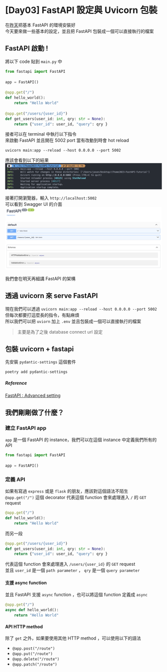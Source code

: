 # [Day03] FastAPI 設定與 Uvicorn 包裝

在[昨天]()把基本 FastAPI 的環境安裝好 <br>
今天要來做一些基本的設定，並且把 FastAPI 包裝成一個可以直接執行的檔案

## FastAPI 啟動 !

將以下 code 貼到 `main.py` 中

```python
from fastapi import FastAPI

app = FastAPI()

@app.get("/")
def hello_world():
    return "Hello World"

@app.get("/users/{user_id}")
def get_users(user_id: int, qry: str = None):
    return {"user_id": user_id, "query": qry }
```

接者可以在 terminal 中執行以下指令 <br>
來啟動 FastAPI 並且開在 5002 port 當有改動到時會 hot reload
```shell
uvicorn main:app --reload --host 0.0.0.0 --port 5002
```

應該會看到以下的結果
![](https://raw.githubusercontent.com/jason810496/iThome2023-FastAPI-Tutorial/Day03/assets/Day03/uvicorn-start.png)

接著打開瀏覽器，輸入 `http://localhost:5002` <br>
可以看到 Swagger UI 的介面
![](https://raw.githubusercontent.com/jason810496/iThome2023-FastAPI-Tutorial/Day03/assets/Day03/swagger.png)

我們會在明天再細講 FastAPI 的架構

## 透過 uvicorn 來 serve FastAPI

現在我們可以透過 `uvicorn main:app --reload --host 0.0.0.0 --port 5002` <br>
但每次都要打這麼長的指令，有點麻煩 <br>
所以我們可以把 `uviorn` 加上 `.env` 並且包裝成一個可以直接執行的檔案
> 主要是為了之後 database connect url 設定

## 包裝 uvicorn + fastapi

先安裝 `pydantic-settings` 這個套件
```shell
poetry add pydantic-settings
```




##### Reference 

[FastAPI : Advanced setting](https://fastapi.tiangolo.com/advanced/settings/)


## 我們剛剛做了什麼？

### 建立 FastAPI app

`app` 是一個 FastAPI 的 instance，我們可以在這個 instance 中定義我們所有的 API
```python
from fastapi import FastAPI

app = FastAPI()
```

### 定義 API

如果有寫過 `express` 或是 `flask` 的朋友，應該對這個語法不陌生 <br>
`@app.get("/")` 這個 decorator 代表這個 function 會來處理進入 `/` 的 `GET` request <br>

```python
@app.get("/")
def hello_world():
    return "Hello World"
```

而另一段 
```python
@app.get("/users/{user_id}")
def get_users(user_id: int, qry: str = None):
    return {"user_id": user_id, "query": qry }
```
代表這個 function 會來處理進入 `/users/{user_id}` 的 `GET` request <br>
並且 `user_id` 是一個 `path parameter` ， `qry` 是一個 `query parameter`

#### 支援 async function

並且 FastAPI 支援 `async` function ，也可以將這個 function 定義成 `async`
```python
@app.get("/")
async def hello_world():
    return "Hello World"
```

#### API HTTP method

除了 `get` 之外，如果要使用其他 HTTP method ，可以使用以下的語法
- `@app.post("/route")`
- `@app.put("/route")`
- `@app.delete("/route")`
- `@app.patch("/route")`